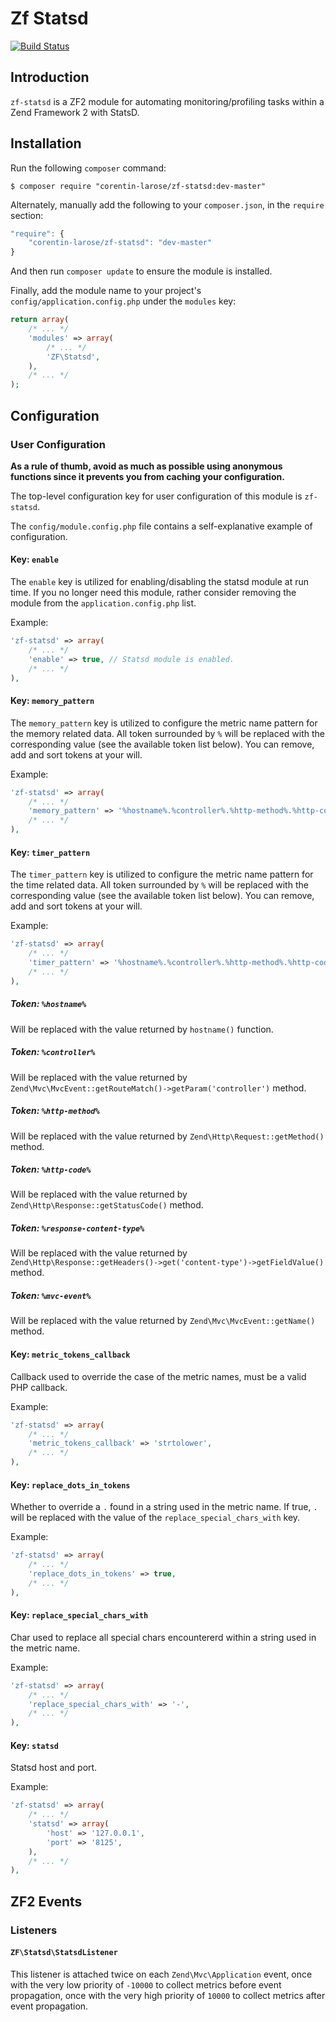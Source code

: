 Zf Statsd
=========

[![Build Status](https://travis-ci.org/corentin-larose/zf-statsd.png)](https://travis-ci.org/corentin-larose/zf-statsd)

Introduction
------------

`zf-statsd` is a ZF2 module for automating monitoring/profiling tasks within a Zend Framework 2 with StatsD.

Installation
------------

Run the following `composer` command:

```console
$ composer require "corentin-larose/zf-statsd:dev-master"
```

Alternately, manually add the following to your `composer.json`, in the `require` section:

```javascript
"require": {
    "corentin-larose/zf-statsd": "dev-master"
}
```

And then run `composer update` to ensure the module is installed.

Finally, add the module name to your project's `config/application.config.php` under the `modules`
key:


```php
return array(
    /* ... */
    'modules' => array(
        /* ... */
        'ZF\Statsd',
    ),
    /* ... */
);
```

Configuration
-------------

### User Configuration

**As a rule of thumb, avoid as much as possible using anonymous functions since it prevents you from caching your configuration.**

The top-level configuration key for user configuration of this module is `zf-statsd`.

The `config/module.config.php` file contains a self-explanative example of configuration.

#### Key: `enable`

The `enable` key is utilized for enabling/disabling the statsd module at run time.
If you no longer need this module, rather consider removing the module from the `application.config.php` list.

Example:

```php
'zf-statsd' => array(
    /* ... */
    'enable' => true, // Statsd module is enabled.
    /* ... */
),    
```

#### Key: `memory_pattern`

The `memory_pattern` key is utilized to configure the metric name pattern for the memory related data.
All token surrounded by `%` will be replaced with the corresponding value (see the available token list below).
You can remove, add and sort tokens at your will.

Example:

```php
'zf-statsd' => array(
    /* ... */
    'memory_pattern' => '%hostname%.%controller%.%http-method%.%http-code%.%response-content-type%.%mvc-event%.memory',
    /* ... */
),    
```

#### Key: `timer_pattern`

The `timer_pattern` key is utilized to configure the metric name pattern for the time related data.
All token surrounded by `%` will be replaced with the corresponding value (see the available token list below).
You can remove, add and sort tokens at your will.

Example:

```php
'zf-statsd' => array(
    /* ... */
    'timer_pattern' => '%hostname%.%controller%.%http-method%.%http-code%.%response-content-type%.%mvc-event%.duration',
    /* ... */
),    
```

##### Token: `%hostname%`

Will be replaced with the value returned by ```hostname()``` function.

##### Token: `%controller%`

Will be replaced with the value returned by ```Zend\Mvc\MvcEvent::getRouteMatch()->getParam('controller')``` method.

##### Token: `%http-method%`

Will be replaced with the value returned by ```Zend\Http\Request::getMethod()``` method.

##### Token: `%http-code%`

Will be replaced with the value returned by ```Zend\Http\Response::getStatusCode()``` method.

##### Token: `%response-content-type%`

Will be replaced with the value returned by ```Zend\Http\Response::getHeaders()->get('content-type')->getFieldValue()``` method.

##### Token: `%mvc-event%`

Will be replaced with the value returned by ```Zend\Mvc\MvcEvent::getName()``` method.

#### Key: `metric_tokens_callback`

Callback used to override the case of the metric names, must be a valid PHP callback.

Example:

```php
'zf-statsd' => array(
    /* ... */
    'metric_tokens_callback' => 'strtolower',
    /* ... */
),    
```

#### Key: `replace_dots_in_tokens`

Whether to override a `.` found in a string used in the metric name.
If true, `.` will be replaced with the value of the `replace_special_chars_with` key.

Example:

```php
'zf-statsd' => array(
    /* ... */
    'replace_dots_in_tokens' => true,
    /* ... */
),    
```

#### Key: `replace_special_chars_with`

Char used to replace all special chars encountererd within a string used in the metric name.

Example:

```php
'zf-statsd' => array(
    /* ... */
    'replace_special_chars_with' => '-',
    /* ... */
),    
```

#### Key: `statsd`

Statsd host and port.

Example:

```php
'zf-statsd' => array(
    /* ... */
    'statsd' => array(
        'host' => '127.0.0.1',
        'port' => '8125',
    ),
    /* ... */
),    
```

ZF2 Events
----------

### Listeners

#### `ZF\Statsd\StatsdListener`

This listener is attached twice on each `Zend\Mvc\Application` event, once with the very low priority of `-10000` to collect metrics before event propagation, once with the very high priority of `10000` to collect metrics after event propagation.
